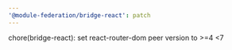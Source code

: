 ```yaml
---
'@module-federation/bridge-react': patch
---
```


chore(bridge-react): set react-router-dom peer version to >=4 <7
